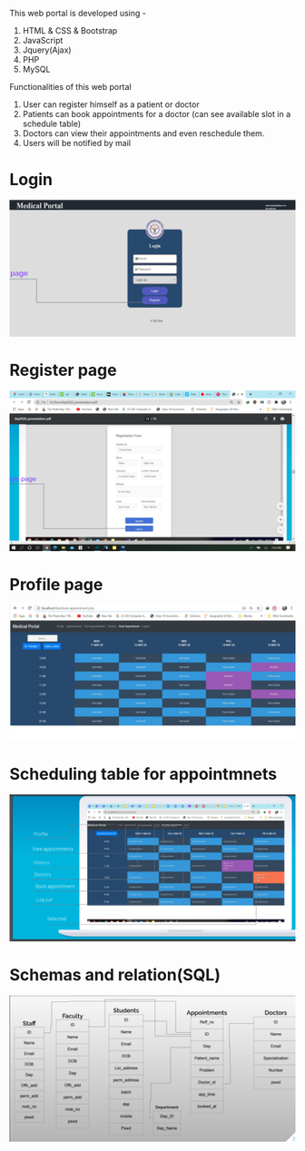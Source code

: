 This web portal is developed using - 
 1. HTML & CSS & Bootstrap
 2. JavaScript
 3. Jquery(Ajax)
 4. PHP
 5. MySQL
 
 
 Functionalities of this web portal
  1. User can register himself as a patient or doctor
  2. Patients can book appointments for a doctor (can see available slot in a schedule table)
  3. Doctors can view their appointments and even reschedule them.
  4. Users will be notified by mail
  
# Login
<img src = "images/Login.png">

# Register page
<img src = "images/Register.png">

# Profile page
<img src = "images/img22.png">

# Scheduling table for appointmnets
<img src = "images/Schedule.png">

# Schemas and relation(SQL)
<img src = "images/Schema.png">





